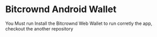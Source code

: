# Bitcrownd Android Wallet
You Must run Install the Bitcrownd Web Wallet to run corretly the app, checkout the another repository
